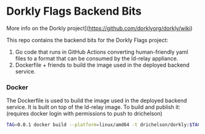 # Dorkly Flags Backend Bits
More info on the Dorkly project](https://github.com/dorklyorg/dorkly/wiki)

This repo contains the backend bits for the Dorkly Flags project:
1. Go code that runs in GitHub Actions converting human-friendly yaml files to a format that can be consumed by the ld-relay appliance.
2. Dockerfile + friends to build the image used in the deployed backend service.

### Docker
The Dockerfile is used to build the image used in the deployed backend service. It is built on top of the ld-relay image.
To build and publish it: (requires docker login with permissions to push to drichelson)
```bash
TAG=0.0.1 docker build --platform=linux/amd64 -t drichelson/dorkly:$TAG ./docker/ && docker push drichelson/dorkly:$TAG
```
